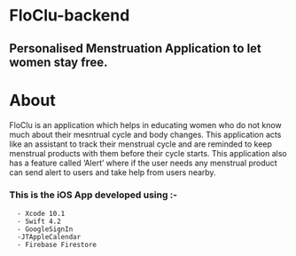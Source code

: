 # FloClu-backend
## Personalised Menstruation Application to let women stay free.

# About
FloClu is an application which helps in educating women who do not know
much about their mesntrual cycle and body changes. This application acts
like an assistant to track their menstrual cycle and are reminded to keep
menstrual products with them before their cycle starts. This application
also has a feature called ‘Alert’ where if the user needs any menstrual
product can send alert to users and take help from users nearby. 

###  This is the iOS App developed using :-
      - Xcode 10.1
      - Swift 4.2
      - GoogleSignIn
      -JTAppleCalendar
      - Firebase Firestore

